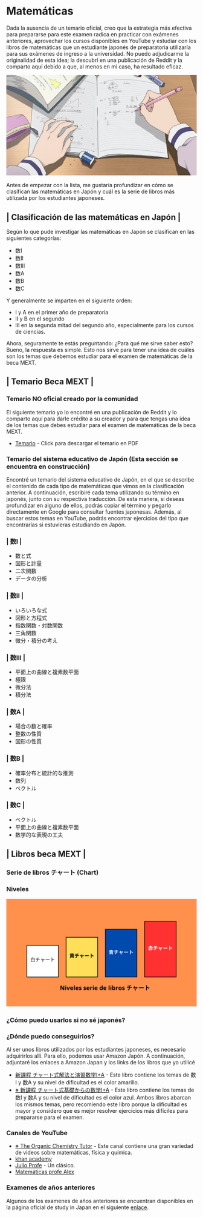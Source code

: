 # Matemáticas
Dada la ausencia de un temario oficial, creo que la estrategia más efectiva para prepararse para este examen radica en practicar con exámenes anteriores, aprovechar los cursos disponibles en YouTube y estudiar con los libros de matemáticas que un estudiante japonés de preparatoria utilizaría para sus exámenes de ingreso a la universidad. No puedo adjudicarme la originalidad de esta idea; la descubrí en una publicación de Reddit y la comparto aquí debido a que, al menos en mi caso, ha resultado eficaz.

![Estudiando](../assets/img/studying_math.jpg)

Antes de empezar con la lista, me gustaría profundizar en cómo se clasifican las matemáticas en Japón y cuál es la serie de libros más utilizada por los estudiantes japoneses.
## | Clasificación de las matemáticas en Japón |
Según lo que pude investigar las matemáticas en Japón se clasifican en las siguientes categorías:

* 数Ⅰ
* 数Ⅱ
* 数Ⅲ 
* 数A 
* 数B
* 数C
  
Y generalmente se imparten en el siguiente orden:

* I y A en el primer año de preparatoria
* II y B en el segundo
* III en la segunda mitad del segundo año, especialmente para los cursos de ciencias.

Ahora, seguramente te estás preguntando: ¿Para qué me sirve saber esto? Bueno, la respuesta es simple. Esto nos sirve para tener una idea de cuáles son los temas que debemos estudiar para el examen de matemáticas de la beca MEXT.

## | Temario Beca MEXT |

### Temario NO oficial creado por la comunidad
El siguiente temario yo lo encontré en una publicación de Reddit y lo comparto aquí para darle crédito a su creador y para que tengas una idea de los temas que debes estudiar para el examen de matemáticas de la beca MEXT.

* [Temario](/files/Detailed_MEXT_Undergrad_Syllabus.pdf) - Click para descargar el temario en PDF


### Temario del sistema educativo de Japón  (Esta sección se encuentra en construcción)
Encontré un temario del sistema educativo de Japón, en el que se describe el contenido de cada tipo de matemáticas que vimos en la clasificación anterior. A continuación, escribiré cada tema utilizando su término en japonés, junto con su respectiva traducción. De esta manera, si deseas profundizar en alguno de ellos, podrás copiar el término y pegarlo directamente en Google para consultar fuentes japonesas. Además, al buscar estos temas en YouTube, podrás encontrar ejercicios del tipo que encontrarías si estuvieras estudiando en Japón.

### | 数Ⅰ |
* 数と式
* 図形と計量
* 二次関数
* データの分析

### | 数Ⅱ |
* いろいろな式
* 図形と方程式
* 指数関数・対数関数
* 三角関数
* 微分・積分の考え

### | 数Ⅲ |
* 平面上の曲線と複素数平面
* 極限
* 微分法
* 積分法

### | 数A |
* 場合の数と確率
* 整数の性質
* 図形の性質

### | 数B |
* 確率分布と統計的な推測
* 数列
* ベクトル

### | 数C |
* ベクトル
* 平面上の曲線と複素数平面
* 数学的な表現の工夫 

## | Libros beca MEXT |
### Serie de libros チャート (Chart)


### Niveles
![NivelesChart](../assets/img/niveles_chart.png)

### ¿Cómo puedo usarlos si no sé japonés?

### ¿Dónde puedo conseguirlos?
Al ser unos libros utilizados por los estudiantes japoneses, es necesario adquirirlos allí. Para ello, podemos usar Amazon Japón. A continuación, adjuntaré los enlaces a Amazon Japan y los links de los libros que yo utilicé

* [新課程 チャート式解法と演習数学I+A](https://www.amazon.co.jp/-/en/%E3%83%81%E3%83%A3%E3%83%BC%E3%83%88%E7%A0%94%E7%A9%B6%E6%89%80/dp/4410107178/ref=sr_1_12?crid=GCXE28OLC2KS&keywords=%E3%83%81%E3%83%A3%E3%83%BC%E3%83%88&qid=1692036684&s=specialty-aps&sprefix=%E3%83%81%E3%83%A3%E3%83%BC%E3%83%88%2Cspecialty-aps%2C301&sr=8-12&srs=3534638051) - Este libro contiene los temas de 数Ⅰ y 数A y su nivel de dificultad es el color amarillo.
* [※ 新課程 チャート式基礎からの数学I+A](https://www.amazon.co.jp/-/en/%E3%83%81%E3%83%A3%E3%83%BC%E3%83%88%E7%A0%94%E7%A9%B6%E6%89%80/dp/4410105787/ref=pd_bxgy_sccl_2/356-2036877-2134425?pd_rd_w=XJfJy&content-id=amzn1.sym.bc57a5ab-9f02-4944-8c5c-9e1696e0d32c&pf_rd_p=bc57a5ab-9f02-4944-8c5c-9e1696e0d32c&pf_rd_r=QKMK1EXCG642RMNPYFHS&pd_rd_wg=tutA9&pd_rd_r=01cbd1ea-d224-4ed9-8344-6864c642a157&pd_rd_i=4410105787&psc=1) - Este libro contiene los temas de 数Ⅰ y 数A y su nivel de dificultad es el color azul. Ambos libros abarcan los mismos temas, pero recomiendo este libro porque la dificultad es mayor y considero que es mejor resolver ejercicios más difíciles para prepararse para el examen.
### Canales de YouTube

* [※ The Organic Chemistry Tutor](https://www.youtube.com/c/TheOrganicChemistryTutor) - Este canal contiene una gran variedad de videos sobre matemáticas, física y química.
* [khan academy](https://www.youtube.com/@khanacademy) 
* [Julio Profe](https://www.youtube.com/@julioprofe) - Un clásico.
* [Matemáticas profe Alex](https://www.youtube.com/@MatematicasprofeAlex)

### Examenes de años anteriores
Algunos de los examenes de años anteriores se encuentran disponibles en la página oficial de study in Japan en el siguiente [enlace](https://www.studyinjapan.go.jp/en/planning/scholarship/application/examination/).